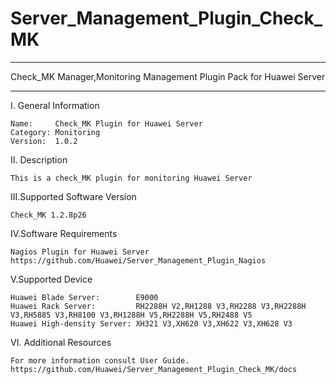 # Server_Management_Plugin_Check_MK

****************************************************************************
Check_MK Manager,Monitoring Management Plugin Pack for Huawei Server
****************************************************************************

I. General Information

    Name:     Check_MK Plugin for Huawei Server
    Category: Monitoring
    Version:  1.0.2

II. Description

    This is a check_MK plugin for monitoring Huawei Server 

III.Supported Software Version

    Check_MK 1.2.8p26
    
IV.Software Requirements

    Nagios Plugin for Huawei Server
    https://github.com/Huawei/Server_Management_Plugin_Nagios
    
V.Supported Device

    Huawei Blade Server:        E9000
    Huawei Rack Server:         RH2288H V2,RH1288 V3,RH2288 V3,RH2288H V3,RH5885 V3,RH8100 V3,RH1288H V5,RH2288H V5,RH2488 V5    
    Huawei High-density Server: XH321 V3,XH620 V3,XH622 V3,XH628 V3
    
VI. Additional Resources

    For more information consult User Guide. https://github.com/Huawei/Server_Management_Plugin_Check_MK/docs
